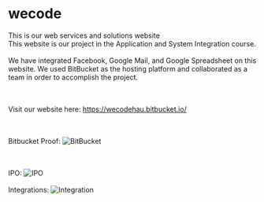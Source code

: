 # wecode
This is our web services and solutions website
<br />
This website is our project in the Application and System Integration course.
<br /> <br />
We have integrated Facebook, Google Mail, and Google Spreadsheet on this website. We used BitBucket as the hosting platform and collaborated as a team in order to accomplish the project.

<br /><br />
Visit our website here: https://wecodehau.bitbucket.io/

<br /><br />
Bitbucket Proof:
![BitBucket](https://github.com/giewendi/wecode/assets/81238151/b8b9bbaf-dc7e-43fd-9bf8-b99185292220)

<br /><br />
IPO:
![IPO](https://github.com/giewendi/wecode/assets/81238151/8cf6e431-20ea-403b-b428-0097fe9fbd06)
<br /><br />
Integrations: 
![Integration](https://github.com/giewendi/wecode/assets/81238151/1991bc1e-3dcc-43da-ad80-2de21d9c2c4e)
